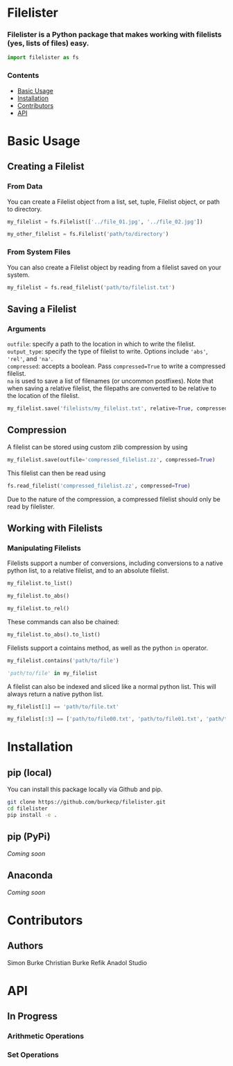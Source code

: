 # Filelister

### Filelister is a Python package that makes working with filelists (yes, lists of files) easy.

```python
import filelister as fs
```

### Contents
- [Basic Usage](#basic-usage)
- [Installation](#installation)
- [Contributors](#contributors)
- [API](#API)

# Basic Usage

## Creating a Filelist

### From Data
You can create a Filelist object from a list, set, tuple, Filelist object, or path to directory.

```python
my_filelist = fs.Filelist(['../file_01.jpg', '../file_02.jpg'])

my_other_filelist = fs.Filelist('path/to/directory')
```

### From System Files
You can also create a Filelist object by reading from a filelist saved on your system.

```python
my_filelist = fs.read_filelist('path/to/filelist.txt')
```


## Saving a Filelist
### Arguments
`outfile`: specify a path to the location in which to write the filelist.  
`output_type`: specify the type of filelist to write. Options include `'abs'`, `'rel'`, and `'na'`.  
`compressed`: accepts a boolean. Pass `compressed=True` to write a compressed filelist.  
`na` is used to save a list of filenames (or uncommon postfixes). Note that when saving a relative filelist, the filepaths are converted to be relative to the location of the filelist.
```python
my_filelist.save('filelists/my_filelist.txt', relative=True, compressed=True)
```

## Compression
A filelist can be stored using custom zlib compression by using
```python
my_filelist.save(outfile='compressed_filelist.zz', compressed=True)
```
This filelist can then be read using
```python
fs.read_filelist('compressed_filelist.zz', compressed=True)
```
Due to the nature of the compression, a compressed filelist should only be read by filelister.

## Working with Filelists

### Manipulating Filelists
Filelists support a number of conversions, including conversions to a native python list, to a relative filelist, and to an absolute filelist.
```python
my_filelist.to_list()

my_filelist.to_abs()

my_filelist.to_rel()
```
These commands can also be chained:
```python
my_filelist.to_abs().to_list()
```
Filelists support a cointains method, as well as the python `in` operator.
```python
my_filelist.contains('path/to/file')

'path/to/file' in my_filelist
```

A filelist can also be indexed and sliced like a normal python list. This will always return a native python list.
```python
my_filelist[1] == 'path/to/file.txt'

my_filelist[:3] == ['path/to/file00.txt', 'path/to/file01.txt', 'path/to/file02.txt']
```

# Installation

## pip (local)
You can install this package locally via Github and pip.

```bash
git clone https://github.com/burkecp/filelister.git
cd filelister
pip install -e .
```
## pip (PyPi)
*Coming soon*

## Anaconda
*Coming soon*

# Contributors

## Authors
Simon Burke
Christian Burke
Refik Anadol Studio

# API

## In Progress

### Arithmetic Operations

### Set Operations
